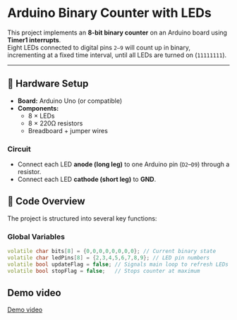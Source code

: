 # Arduino Binary Counter with LEDs

This project implements an **8-bit binary counter** on an Arduino board using **Timer1 interrupts**.  
Eight LEDs connected to digital pins `2–9` will count up in binary, incrementing at a fixed time interval, until all LEDs are turned on (`11111111`).  

---

## 🔧 Hardware Setup

- **Board:** Arduino Uno (or compatible)
- **Components:**
  - 8 × LEDs
  - 8 × 220Ω resistors 
  - Breadboard + jumper wires

### Circuit
- Connect each LED **anode (long leg)** to one Arduino pin (`D2`–`D9`) through a resistor.
- Connect each LED **cathode (short leg)** to **GND**.

## 📜 Code Overview

The project is structured into several key functions:

### Global Variables
```cpp
volatile char bits[8] = {0,0,0,0,0,0,0,0}; // Current binary state
volatile char ledPins[8] = {2,3,4,5,6,7,8,9}; // LED pin numbers
volatile bool updateFlag = false; // Signals main loop to refresh LEDs
volatile bool stopFlag = false;   // Stops counter at maximum
```
## Demo video
[Demo video](Arduino_Binary_counter.mp4)


